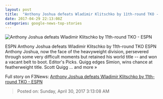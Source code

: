 ```yaml
---
layout: post
title:  "Anthony Joshua defeats Wladimir Klitschko by 11th-round TKO - ESPN"
date: 2017-04-29 22:13:08Z
categories: google-news-top-stories
---
```


![Anthony Joshua defeats Wladimir Klitschko by 11th-round TKO - ESPN](http://a4.espncdn.com/combiner/i?img=%2Fphoto%2F2017%2F0429%2Fr205285_1296x729_16%2D9.jpg)

ESPN Anthony Joshua defeats Wladimir Klitschko by 11th-round TKO ESPN Anthony Joshua, now the face of the heavyweight division, persevered through some very difficult moments but retained his world title -- and won a vacant belt to boot. Editor's Picks. Quigg edges Simion, wins chance at featherweight title. Scott Quigg ... and more »


Full story on F3News: [Anthony Joshua defeats Wladimir Klitschko by 11th-round TKO - ESPN](http://www.f3nws.com/n/edqGzB)

> Posted on: Sunday, April 30, 2017 3:13:08 AM
